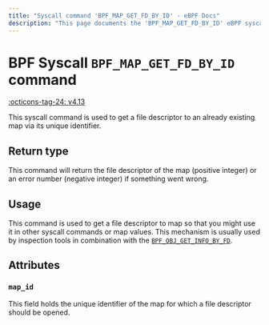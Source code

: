 ```yaml
---
title: "Syscall command 'BPF_MAP_GET_FD_BY_ID' - eBPF Docs"
description: "This page documents the 'BPF_MAP_GET_FD_BY_ID' eBPF syscall command, including its defintion, usage, program types that can use it, and examples."
---
```

# BPF Syscall `BPF_MAP_GET_FD_BY_ID` command

<!-- [FEATURE_TAG](BPF_MAP_GET_FD_BY_ID) -->
[:octicons-tag-24: v4.13](https://github.com/torvalds/linux/commit/bd5f5f4ecb78e2698dad655645b6d6a2f7012a8c)
<!-- [/FEATURE_TAG] -->


This syscall command is used to get a file descriptor to an already existing map via its unique identifier.

## Return type

This command will return the file descriptor of the map (positive integer) or an error number (negative integer) if something went wrong.

## Usage

This command is used to get a file descriptor to map so that you might use it in other syscall commands or map values. This mechanism is usually used by inspection tools in combination with the [`BPF_OBJ_GET_INFO_BY_FD`](BPF_OBJ_GET_INFO_BY_FD.md).

## Attributes

### `map_id`

This field holds the unique identifier of the map for which a file descriptor should be opened.
